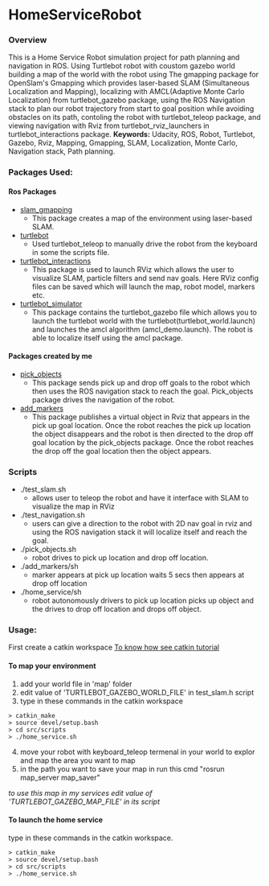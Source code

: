 # HomeServiceRobot

### Overview
This is a Home Service Robot simulation project for path planning and navigation in ROS. Using Turtlebot robot with coustom gazebo world building a map of the world with the robot 
using The gmapping package for OpenSlam's Gmapping which provides laser-based SLAM (Simultaneous Localization and Mapping), localizing with AMCL(Adaptive Monte Carlo 
Localization) from turtlebot_gazebo package, using the ROS Navigation stack to plan our robot trajectory from start to goal position while avoiding obstacles on its path,
contoling the robot with turtlebot_teleop package, and viewing navigation with Rviz from turtlebot_rviz_launchers in turtlebot_interactions package.
**Keywords:** Udacity, ROS, Robot, Turtlebot, Gazebo, Rviz, Mapping, Gmapping, SLAM, Localization, Monte Carlo, Navigation stack, Path planning.

### Packages Used:
#### Ros Packages
* [slam_gmapping](https://github.com/ros-perception/slam_gmapping)
  * This package creates a map of the environment using laser-based SLAM.
* [turtlebot](https://github.com/turtlebot/turtlebot)
  * Used turtlebot_teleop  to manually drive the robot from the keyboard in some the scripts file.
* [turtlebot_interactions](https://github.com/turtlebot/turtlebot_interactions)
   * This package is used to launch RViz which allows the user to visualize SLAM, particle filters and send nav goals. Here RViz config files can be saved which will launch the map, robot model, markers etc.
* [turtlebot_simulator](https://github.com/turtlebot/turtlebot_simulator)
  * This package contains the turtlebot_gazebo file which allows you to launch the turtlebot world  with the turtlebot(turtlebot_world.launch) and launches the amcl algorithm (amcl_demo.launch). The robot is able to localize itself using the amcl package. 

#### Packages created by me
* [pick_objects](https://github.com/Afnaaan/HomeServiceRobot/tree/main/pick_objects)
  * This package sends pick up and drop off goals to the robot which then uses the ROS navigation stack to reach the goal. Pick_objects package drives the navigation of the robot.
* [add_markers](https://github.com/Afnaaan/HomeServiceRobot/tree/main/add_markers)
  * This package publishes a virtual object in Rviz that appears in the pick up goal location. Once the robot reaches the pick up location the object disappears and the robot is then directed to the drop off goal location by the pick_objects package. Once the robot reaches the drop off the goal location then the object appears. 
  
### Scripts
* ./test_slam.sh
   * allows user to teleop the robot and have it interface with SLAM to visualize the map in RViz
* ./test_navigation.sh
  * users can give a direction to the robot with 2D nav goal in rviz and using the ROS navigation stack it will localize itself and reach the goal.
* ./pick_objects.sh
  * robot drives to pick up location and drop off location.
* ./add_markers/sh
  * marker appears at pick up location waits 5 secs then appears at drop off location
* ./home_service/sh
  * robot autonomously drivers to pick up location picks up object and the drives to drop off location and drops off object. 

### Usage:

First create a catkin workspace
[To know how see catkin tutorial](http://wiki.ros.org/ROS/Tutorials/catkin/CreateWorkspace)

#### To map your environment

1. add your world file in 'map' folder
2. edit value of 'TURTLEBOT_GAZEBO_WORLD_FILE' in test_slam.h script
3. type in these commands in the catkin workspace
```
> catkin_make
> source devel/setup.bash
> cd src/scripts
> ./home_service.sh
```
4. move your robot with keyboard_teleop termenal in your world to explor and map the area you want to map
5. in the path you want to save your map in run this cmd "rosrun map_server map_saver"

*to use this map in my services edit value of 'TURTLEBOT_GAZEBO_MAP_FILE' in its script*

#### To launch the home service 
type in these commands in the catkin workspace. 
```
> catkin_make
> source devel/setup.bash
> cd src/scripts
> ./home_service.sh
```
